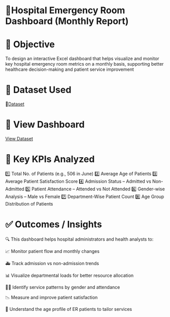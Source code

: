 # 🏥Hospital Emergency Room Dashboard (Monthly Report)

# 🎯 Objective
To design an interactive Excel dashboard that helps visualize and monitor key hospital emergency room metrics on a monthly basis, supporting better healthcare decision-making and patient service improvement

# 📂 Dataset Used
   📄<a href="">Dataset <a>

# 📸 View Dashboard
   <a href=" ">View Dataset <a>

# 📌 Key KPIs Analyzed
1️⃣  Total No. of Patients (e.g., 506 in June)
2️⃣  Average Age of Patients
3️⃣  Average Patient Satisfaction Score
4️⃣  Admission Status – Admitted vs Non-Admitted
5️⃣  Patient Attendance – Attended vs Not Attended
6️⃣  Gender-wise Analysis – Male vs Female
7️⃣  Department-Wise Patient Count
8️⃣  Age Group Distribution of Patients

# ✅ Outcomes / Insights
🔍 This dashboard helps hospital administrators and health analysts to:

📈 Monitor patient flow and monthly changes

🚑 Track admission vs non-admission trends

📊 Visualize departmental loads for better resource allocation

🧑‍⚕️ Identify service patterns by gender and attendance

📉 Measure and improve patient satisfaction

👶 Understand the age profile of ER patients to tailor services


